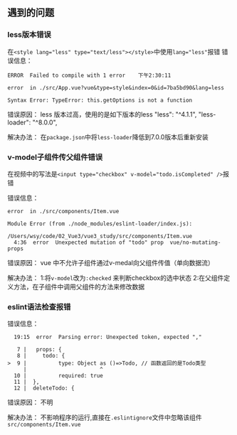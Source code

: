 ## 遇到的问题

### less版本错误

在`<style lang="less" type="text/less"></style>`中使用`lang="less"`报错
错误信息：
```text
ERROR  Failed to compile with 1 error    下午2:30:11

error  in ./src/App.vue?vue&type=style&index=0&id=7ba5bd90&lang=less

Syntax Error: TypeError: this.getOptions is not a function
```

错误原因：
less 版本过高，使用的是如下版本的less
"less": "^4.1.1",
"less-loader": "^8.0.0",

解决办法：
在`package.json`中将`less-loader`降低到7.0.0版本后重新安装

### v-model子组件传父组件错误
在视频中的写法是`<input type="checkbox" v-model="todo.isCompleted" />`报错

错误信息：
```
error  in ./src/components/Item.vue

Module Error (from ./node_modules/eslint-loader/index.js):

/Users/wsy/code/02_Vue3/vue3_study/src/components/Item.vue
  4:36  error  Unexpected mutation of "todo" prop  vue/no-mutating-props
```

错误原因：
vue 中不允许子组件通过v-medal向父组件传值（单向数据流）

解决办法：
1:将`v-model`改为`:checked` 来判断checkbox的选中状态
2:在父组件定义方法，在子组件中调用父组件的方法来修改数据

### eslint语法检查报错
错误信息：
```  
  19:15  error  Parsing error: Unexpected token, expected ","

   7 |   props: {
   8 |     todo: {
>  9 |          type: Object as ()=>Todo, // 函数返回的是Todo类型
     |                       ^
  10 |          required: true
  11 |  },
  12 |  deleteTodo: {
```

错误原因：
不明

解决办法：
不影响程序的运行,直接在`.eslintignore`文件中忽略该组件`src/components/Item.vue`